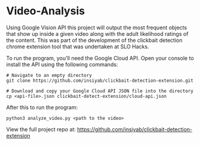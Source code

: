 # Video-Analysis
Using Google Vision API this project will output the most frequent objects that show up inside a given video along with the adult likelihood ratings of the content. This was part of the development of the clickbait detection chrome extension tool that was undertaken at SLO Hacks.

To run the program, you'll need the Google Cloud API. Open your console to install the API using the following commands:

```
# Navigate to an empty directory
git clone https://github.com/insiyab/clickbait-detection-extension.git

# Download and copy your Google Cloud API JSON file into the directory
cp <api-file>.json clickbait-detect-extension/cloud-api.json
```
After this to run the program:

```
python3 analyze_video.py <path to the video>
```
View the full project repo at:
https://github.com/insiyab/clickbait-detection-extension
